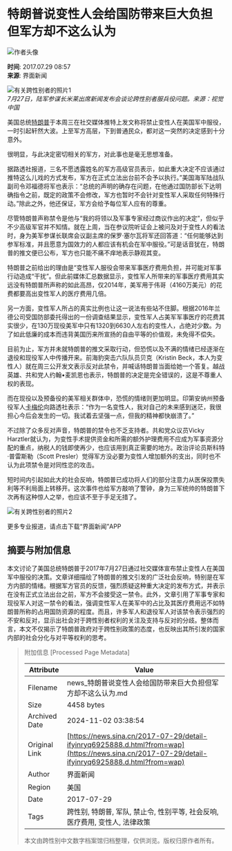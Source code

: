 # 特朗普说变性人会给国防带来巨大负担 但军方却不这么认为

![作者头像](//n.sinaimg.cn/default/622af858/20181010/default_avatar.jpg)

**时间**: 2017.07.29 08:57  
**来源**: 界面新闻  

![有关跨性别者的照片1](//k.sinaimg.cn/n/translate/20170729/r-8O-fyiphwc3332088.jpg/w700d1q75cms.jpg?by=cms_fixed_width)  
*7月27日，陆军参谋长米莱出席新闻发布会谈论跨性别者服兵役问题。来源：视觉中国*

美国总统[特朗普](https://news.sina.cn/news_zt/keyword.d.html?vt=4&k=%E7%89%B9%E6%9C%97%E6%99%AE)于本周三在社交媒体推特上发文称将禁止变性人在美国军中服役，一时引起轩然大波。上至军方高层，下到普通民众，都对这一突然的决定感到十分意外。

很明显，与此决定密切相关的军方，对此事也是毫无思想准备。

据路透社报道，三名不愿透露姓名的军方高级官员表示，如此重大决定不应该通过推特这么儿戏的方式发布，军方在正式立法出台前不会予以执行。”美国海军陆战队副司令邓福德将军也表示：“总统的声明的确存在问题，在他通过国防部长下达明确指令之前，既定的政策不会修改，军方也暂时不会针对变性军人采取任何特殊行动。”除此之外，他还保证，军方会给予每位军人应有的尊重。

尽管特朗普声称禁令是他与“我的将领以及军事专家经过商议作出的决定”，但似乎不少高级军官并不知情。就在上周，当在参议院听证会上被问及对于变性人的看法时，身为美军参谋长联席会议副主席的保罗·塞尔瓦将军还回答道：“任何能够达到参军标准，并且愿意为国效力的人都应该有机会在军中服役。”可是话音犹在，特朗普的推文便已公布，军方也只能不痛不痒地表示静观其变。

特朗普之前给出的理由是“变性军人服役会带来军事医疗费用负担，并可能对军事行动造成“干扰”。但此前媒体汇总数据显示，变性军人所带来的军事医疗费用其实远没有特朗普所声称的如此高昂，仅2014年，美军用于伟哥（4160万美元）的花费都要高出变性军人的医疗费用几倍。

另一方面，变性军人所占的真实比例也让这一说法有些站不住脚。根据2016年兰德公司受国防部委托得出的一份调查结果显示，变性军人占美军军事医疗的花费其实很少，在130万现役美军中只有1320到6630人左右的变性人，占绝对少数。为了如此低廉的成本而违背美国历来所宣扬的自由平等的价值观，未免得不偿失。

目前为止，军方并未就特朗普的推文采取行动，但恐慌以及不满的情绪已经逐渐在退役和现役军人中传播开来。前海豹突击六队队员贝克（Kristin Beck，本人为变性人）就在周三公开发文表示反对此禁令，并喊话特朗普当面给她一个答复。越战英雄、共和党人约翰•麦凯恩也表示，特朗普的决定是完全错误的，这是不尊重人权的表现。

而在现役以及预备役的美军相关群体中，恐慌的情绪则更加明显。印第安纳州预备役军人[卡梅伦](https://news.sina.cn/news_zt/keyword.d.html?vt=4&k=%E5%8D%A1%E6%A2%85%E4%BC%A6)向路透社表示：“作为一名变性人，我对自己的未来感到迷茫，我很担心今后会发生的一切。我试着去坚强一点，但我的精神都快崩溃了。”

不过除了众多反对声音，特朗普的禁令也不乏支持者。共和党众议员Vicky Harztler就认为，为变性手术提供资金和所需的额外护理费用不应成为军事资源分配的重点，纳税人的钱即使再少，也应该用到真正需要的地方。政治评论员斯科特·普雷斯勒（Scott Presler）觉得军方没必要为变性人增加额外的支出，同时也不认为此项禁令是对同性恋的攻击。

短时间内引起如此大的社会反响，特朗普已成功将人们的部分注意力从医保投票失利等不利局面上转移开。这次事件也给军方敲响了警钟，身为三军统帅的特朗普下次再有这种惊人之举，也应该不至于手足无措了。

![有关跨性别者的照片2](//k.sinaimg.cn/n/translate/20170707/wRFo-fyhwres7539921.jpg/w700d1q75cms.jpg?by=cms_fixed_width)

更多专业报道，请点击下载“界面新闻”APP

## 摘要与附加信息

<!-- tcd_abstract -->
本文讨论了美国总统特朗普于2017年7月27日通过社交媒体宣布禁止变性人在美国军中服役的决策。文章详细描绘了特朗普的推文引发的广泛社会反响，特别是在军方内部的情绪。根据军方官员的反馈，强烈质疑这种重大决定的发布方式，并表示在没有正式立法出台之前，军方不会接受这一禁令。此外，文章引用了军事专家和现役军人对这一禁令的看法，强调变性军人在美军中的占比及其医疗费用远不如特朗普所称的占用国防资源的程度。而且，许多军人和退役军人对该禁令表示强烈的不安和反对，显示出社会对于跨性别者权利的关注及支持与反对的分歧。整体而言，本文不仅揭示了特朗普政府对于跨性别政策的态度，也反映出其所引发的国家内部的社会分化与对平等权利的思考。
<!-- tcd_abstract_end -->

> 附加信息 [Processed Page Metadata]
>
> | Attribute       | Value                                  |
> |-----------------|----------------------------------------|
> | Filename        | news_特朗普说变性人会给国防带来巨大负担但军方却不这么认为.md                             |
> | Size            | 4458 bytes                           |
> | Archived Date   | 2024-11-02 03:38:54                             |
> | Original Link   | [https://news.sina.cn/2017-07-29/detail-ifyinryq6925888.d.html?from=wap](https://news.sina.cn/2017-07-29/detail-ifyinryq6925888.d.html?from=wap)                       |
> | Author          | 界面新闻                               |
> | Region          | 美国                               |
> | Date            | 2017-07-29                                 |
> | Tags            | 跨性别, 特朗普, 军队, 禁止令, 性别平等, 社会反响, 医疗费用, 变性人, 法律政策                                 |
>
> 本文由跨性别中文数字档案馆归档整理，仅供浏览。版权归原作者所有。
>